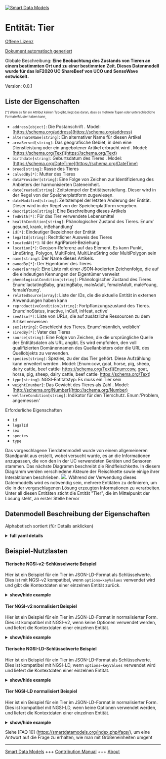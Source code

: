 <!-- 10-Header -->  
[![Smart Data Models](https://smartdatamodels.org/wp-content/uploads/2022/01/SmartDataModels_logo.png "Logo")](https://smartdatamodels.org)  
Entität: Tier  
=============<!-- /10-Header -->  
<!-- 15-License -->  
[Offene Lizenz](https://github.com/smart-data-models//dataModel.Agrifood/blob/master/Animal/LICENSE.md)  
[Dokument automatisch generiert](https://docs.google.com/presentation/d/e/2PACX-1vTs-Ng5dIAwkg91oTTUdt8ua7woBXhPnwavZ0FxgR8BsAI_Ek3C5q97Nd94HS8KhP-r_quD4H0fgyt3/pub?start=false&loop=false&delayms=3000#slide=id.gb715ace035_0_60)  
<!-- /15-License -->  
<!-- 20-Description -->  
Globale Beschreibung: **Eine Beobachtung des Zustands von Tieren an einem bestimmten Ort und zu einer bestimmten Zeit. Dieses Datenmodell wurde für das IoF2020 UC ShareBeef von UCO und SensoWave entwickelt.**  
Version: 0.0.1  
<!-- /20-Description -->  
<!-- 30-PropertiesList -->  

## Liste der Eigenschaften  

<sup><sub>[*] Wenn es für ein Attribut keinen Typ gibt, liegt das daran, dass es mehrere Typen oder unterschiedliche Formate/Muster haben kann</sub></sup>.  
- `address[object]`: Die Postanschrift  . Model: [https://schema.org/address](https://schema.org/address)- `alternateName[string]`: Ein alternativer Name für diesen Artikel  - `areaServed[string]`: Das geografische Gebiet, in dem eine Dienstleistung oder ein angebotener Artikel erbracht wird  . Model: [https://schema.org/Text](https://schema.org/Text)- `birthdate[string]`: Geburtsdatum des Tieres  . Model: [https://schema.org/DateTime](https://schema.org/DateTime)- `breed[string]`: Rasse des Tieres  - `calvedBy[*]`: Mutter des Tieres  - `dataProvider[string]`: Eine Folge von Zeichen zur Identifizierung des Anbieters der harmonisierten Dateneinheit.  - `dateCreated[string]`: Zeitstempel der Entitätserstellung. Dieser wird in der Regel von der Speicherplattform zugewiesen.  - `dateModified[string]`: Zeitstempel der letzten Änderung der Entität. Dieser wird in der Regel von der Speicherplattform vergeben.  - `description[string]`: Eine Beschreibung dieses Artikels  - `fedWith[*]`: Für das Tier verwendete Lebensmittel  - `healthCondition[string]`: Phänologischer Zustand des Tieres. Enum:' gesund, krank, inBehandlung'  - `id[*]`: Eindeutiger Bezeichner der Entität  - `legalId[string]`: Rechtlicher Ausweis des Tieres  - `locatedAt[*]`: Id der AgriParcel-Beziehung  - `location[*]`: Geojson-Referenz auf das Element. Es kann Punkt, LineString, Polygon, MultiPoint, MultiLineString oder MultiPolygon sein  - `name[string]`: Der Name dieses Artikels.  - `ownedBy[*]`: Der Eigentümer des Tieres  - `owner[array]`: Eine Liste mit einer JSON-kodierten Zeichenfolge, die auf die eindeutigen Kennungen der Eigentümer verweist  - `phenologicalCondition[string]`: Phänologischer Zustand des Tieres. Enum:'lactatingBaby, grazingBaby, maleAdult, femaleAdult, maleYoung, femaleYoung'.  - `relatedSource[array]`: Liste der IDs, die die aktuelle Entität in externen Anwendungen haben kann  - `reproductiveCondition[string]`: Fortpflanzungszustand des Tieres. Enum:'noStatus, inactive, inCalf, inHeat, active'  - `seeAlso[*]`: Liste von URLs, die auf zusätzliche Ressourcen zu dem Artikel verweisen  - `sex[string]`: Geschlecht des Tieres. Enum:'männlich, weiblich'  - `siredBy[*]`: Vater des Tieres  - `source[string]`: Eine Folge von Zeichen, die die ursprüngliche Quelle der Entitätsdaten als URL angibt. Es wird empfohlen, den voll qualifizierten Domänennamen des Quellanbieters oder die URL des Quellobjekts zu verwenden.  - `species[string]`: Spezies, zu der das Tier gehört. Diese Aufzählung kann erweitert werden  . Model: [Enum:cow, goat, horse, pig, sheep, dairy cattle, beef cattle· https://schema.org/Text](Enum:cow, goat, horse, pig, sheep, dairy cattle, beef cattle· https://schema.org/Text)- `type[string]`: NGSI-Entitätstyp: Es muss ein Tier sein  - `weight[number]`: Das Gewicht des Tieres als Zahl  . Model: [http://schema.org/Number](http://schema.org/Number)- `welfareCondition[string]`: Indikator für den Tierschutz. Enum:'Problem, angemessen'  <!-- /30-PropertiesList -->  
<!-- 35-RequiredProperties -->  
Erforderliche Eigenschaften  
- `id`  - `legalId`  - `sex`  - `species`  - `type`  <!-- /35-RequiredProperties -->  
<!-- 40-RequiredProperties -->  
Das vorgeschlagene Tierdatenmodell wurde von einem allgemeineren Standpunkt aus erstellt, wobei versucht wurde, es an die Informationen anzupassen, die von den in der UC verwendeten Geräten und Sensoren stammen. Das nächste Diagramm beschreibt die Rindfleischkette. In diesem Diagramm werden verschiedene Akteure der Fleischkette sowie einige ihrer Interaktionen beschrieben. ![ ](../resources/diagram1.jpg). Während der Verwendung dieses Datenmodells wird es notwendig sein, mehrere Entitäten zu definieren, um die in der vorgeschlagenen Lösung erzeugten Informationen zu verarbeiten. Unter all diesen Entitäten sticht die Entität "Tier", die im Mittelpunkt der Lösung steht, an erster Stelle hervor  
<!-- /40-RequiredProperties -->  
<!-- 50-DataModelHeader -->  
## Datenmodell Beschreibung der Eigenschaften  
Alphabetisch sortiert (für Details anklicken)  
<!-- /50-DataModelHeader -->  
<!-- 60-ModelYaml -->  
<details><summary><strong>full yaml details</strong></summary>    
```yaml  
Animal:    
  description: 'An observation of animal conditions at a certain place and time. This data model has been developed for the IoF2020 UC ShareBeef by UCO and SensoWave.'    
  properties:    
    address:    
      description: 'The mailing address'    
      properties:    
        addressCountry:    
          description: 'Property. The country. For example, Spain. Model:''https://schema.org/addressCountry'''    
          type: string    
        addressLocality:    
          description: 'Property. The locality in which the street address is, and which is in the region. Model:''https://schema.org/addressLocality'''    
          type: string    
        addressRegion:    
          description: 'Property. The region in which the locality is, and which is in the country. Model:''https://schema.org/addressRegion'''    
          type: string    
        postOfficeBoxNumber:    
          description: 'Property. The post office box number for PO box addresses. For example, 03578. Model:''https://schema.org/postOfficeBoxNumber'''    
          type: string    
        postalCode:    
          description: 'Property. The postal code. For example, 24004. Model:''https://schema.org/https://schema.org/postalCode'''    
          type: string    
        streetAddress:    
          description: 'Property. The street address. Model:''https://schema.org/streetAddress'''    
          type: string    
      type: object    
      x-ngsi:    
        model: https://schema.org/address    
        type: Property    
    alternateName:    
      description: 'An alternative name for this item'    
      type: string    
      x-ngsi:    
        type: Property    
    areaServed:    
      description: 'The geographic area where a service or offered item is provided'    
      type: string    
      x-ngsi:    
        model: https://schema.org/Text    
        type: Property    
    birthdate:    
      description: 'Animal''s birthdate'    
      format: date-time    
      type: string    
      x-ngsi:    
        model: https://schema.org/DateTime    
        type: Property    
    breed:    
      description: 'Breed of the animal'    
      type: string    
      x-ngsi:    
        type: Property    
    calvedBy:    
      anyOf:    
        - description: 'Property. Identifier format of any NGSI entity'    
          maxLength: 256    
          minLength: 1    
          pattern: ^[\w\-\.\{\}\$\+\*\[\]`|~^@!,:\\]+$    
          type: string    
        - description: 'Property. Identifier format of any NGSI entity'    
          format: uri    
          type: string    
      description: 'Mother of the animal'    
      x-ngsi:    
        type: Relationship    
    dataProvider:    
      description: 'A sequence of characters identifying the provider of the harmonised data entity.'    
      type: string    
      x-ngsi:    
        type: Property    
    dateCreated:    
      description: 'Entity creation timestamp. This will usually be allocated by the storage platform.'    
      format: date-time    
      type: string    
      x-ngsi:    
        type: Property    
    dateModified:    
      description: 'Timestamp of the last modification of the entity. This will usually be allocated by the storage platform.'    
      format: date-time    
      type: string    
      x-ngsi:    
        type: Property    
    description:    
      description: 'A description of this item'    
      type: string    
      x-ngsi:    
        type: Property    
    fedWith:    
      anyOf:    
        - description: 'Property. Identifier format of any NGSI entity'    
          maxLength: 256    
          minLength: 1    
          pattern: ^[\w\-\.\{\}\$\+\*\[\]`|~^@!,:\\]+$    
          type: string    
        - description: 'Property. Identifier format of any NGSI entity'    
          format: uri    
          type: string    
      description: 'Food used for the animal'    
      x-ngsi:    
        type: Relationship    
    healthCondition:    
      description: 'Phenological condition of the animal. Enum:'' healthy, sick, inTreatment'''    
      enum:    
        - healthy    
        - sick    
        - inTreatment    
      type: string    
      x-ngsi:    
        type: Property    
    id:    
      anyOf: &animal_-_properties_-_owner_-_items_-_anyof    
        - description: 'Property. Identifier format of any NGSI entity'    
          maxLength: 256    
          minLength: 1    
          pattern: ^[\w\-\.\{\}\$\+\*\[\]`|~^@!,:\\]+$    
          type: string    
        - description: 'Property. Identifier format of any NGSI entity'    
          format: uri    
          type: string    
      description: 'Unique identifier of the entity'    
      x-ngsi:    
        type: Property    
    legalId:    
      description: 'Legal ID of the animal'    
      type: string    
      x-ngsi:    
        type: Property    
    locatedAt:    
      anyOf:    
        - description: 'Property. Identifier format of any NGSI entity'    
          maxLength: 256    
          minLength: 1    
          pattern: ^[\w\-\.\{\}\$\+\*\[\]`|~^@!,:\\]+$    
          type: string    
        - description: 'Property. Identifier format of any NGSI entity'    
          format: uri    
          type: string    
      description: 'Id of the AgriParcel relationship'    
      x-ngsi:    
        type: Relationship    
    location:    
      description: 'Geojson reference to the item. It can be Point, LineString, Polygon, MultiPoint, MultiLineString or MultiPolygon'    
      oneOf:    
        - description: 'Geoproperty. Geojson reference to the item. Point'    
          properties:    
            bbox:    
              items:    
                type: number    
              minItems: 4    
              type: array    
            coordinates:    
              items:    
                type: number    
              minItems: 2    
              type: array    
            type:    
              enum:    
                - Point    
              type: string    
          required:    
            - type    
            - coordinates    
          title: 'GeoJSON Point'    
          type: object    
        - description: 'Geoproperty. Geojson reference to the item. LineString'    
          properties:    
            bbox:    
              items:    
                type: number    
              minItems: 4    
              type: array    
            coordinates:    
              items:    
                items:    
                  type: number    
                minItems: 2    
                type: array    
              minItems: 2    
              type: array    
            type:    
              enum:    
                - LineString    
              type: string    
          required:    
            - type    
            - coordinates    
          title: 'GeoJSON LineString'    
          type: object    
        - description: 'Geoproperty. Geojson reference to the item. Polygon'    
          properties:    
            bbox:    
              items:    
                type: number    
              minItems: 4    
              type: array    
            coordinates:    
              items:    
                items:    
                  items:    
                    type: number    
                  minItems: 2    
                  type: array    
                minItems: 4    
                type: array    
              type: array    
            type:    
              enum:    
                - Polygon    
              type: string    
          required:    
            - type    
            - coordinates    
          title: 'GeoJSON Polygon'    
          type: object    
        - description: 'Geoproperty. Geojson reference to the item. MultiPoint'    
          properties:    
            bbox:    
              items:    
                type: number    
              minItems: 4    
              type: array    
            coordinates:    
              items:    
                items:    
                  type: number    
                minItems: 2    
                type: array    
              type: array    
            type:    
              enum:    
                - MultiPoint    
              type: string    
          required:    
            - type    
            - coordinates    
          title: 'GeoJSON MultiPoint'    
          type: object    
        - description: 'Geoproperty. Geojson reference to the item. MultiLineString'    
          properties:    
            bbox:    
              items:    
                type: number    
              minItems: 4    
              type: array    
            coordinates:    
              items:    
                items:    
                  items:    
                    type: number    
                  minItems: 2    
                  type: array    
                minItems: 2    
                type: array    
              type: array    
            type:    
              enum:    
                - MultiLineString    
              type: string    
          required:    
            - type    
            - coordinates    
          title: 'GeoJSON MultiLineString'    
          type: object    
        - description: 'Geoproperty. Geojson reference to the item. MultiLineString'    
          properties:    
            bbox:    
              items:    
                type: number    
              minItems: 4    
              type: array    
            coordinates:    
              items:    
                items:    
                  items:    
                    items:    
                      type: number    
                    minItems: 2    
                    type: array    
                  minItems: 4    
                  type: array    
                type: array    
              type: array    
            type:    
              enum:    
                - MultiPolygon    
              type: string    
          required:    
            - type    
            - coordinates    
          title: 'GeoJSON MultiPolygon'    
          type: object    
      x-ngsi:    
        type: Geoproperty    
    name:    
      description: 'The name of this item.'    
      type: string    
      x-ngsi:    
        type: Property    
    ownedBy:    
      anyOf:    
        - description: 'Property. Identifier format of any NGSI entity'    
          maxLength: 256    
          minLength: 1    
          pattern: ^[\w\-\.\{\}\$\+\*\[\]`|~^@!,:\\]+$    
          type: string    
        - description: 'Property. Identifier format of any NGSI entity'    
          format: uri    
          type: string    
      description: 'The owner of the animal'    
      x-ngsi:    
        type: Relationship    
    owner:    
      description: 'A List containing a JSON encoded sequence of characters referencing the unique Ids of the owner(s)'    
      items:    
        anyOf: *animal_-_properties_-_owner_-_items_-_anyof    
        description: 'Property. Unique identifier of the entity'    
      type: array    
      x-ngsi:    
        type: Property    
    phenologicalCondition:    
      description: 'Phenological condition of the animal. Enum:''lactatingBaby, grazingBaby, maleAdult, femaleAdult, maleYoung, femaleYoung''.'    
      enum:    
        - lactatingBaby    
        - grazingBaby    
        - maleAdult    
        - femaleAdult    
        - maleYoung    
        - femaleYoung    
      type: string    
      x-ngsi:    
        type: Property    
    relatedSource:    
      description: 'List of IDs the current entity may have in external applications'    
      items:    
        - type: object    
          values:    
            application:    
              anyOf: *animal_-_properties_-_owner_-_items_-_anyof    
              description: 'Property. Unique identifier of the entity'    
            applicationEntityId:    
              type: string    
      type: array    
      x-ngsi:    
        type: Property    
    reproductiveCondition:    
      description: 'Reproductive condition of the animal. Enum:''noStatus, inactive, inCalf, inHeat, active'''    
      enum:    
        - noStatus    
        - inactive    
        - inCalf    
        - inHeat    
        - active    
      type: string    
      x-ngsi:    
        type: Property    
    seeAlso:    
      description: 'list of uri pointing to additional resources about the item'    
      oneOf:    
        - items:    
            format: uri    
            type: string    
          minItems: 1    
          type: array    
        - format: uri    
          type: string    
      x-ngsi:    
        type: Property    
    sex:    
      description: 'Sex of the animal. Enum:''male, female'''    
      enum:    
        - male    
        - female    
      type: string    
      x-ngsi:    
        type: Property    
    siredBy:    
      anyOf:    
        - description: 'Property. Identifier format of any NGSI entity'    
          maxLength: 256    
          minLength: 1    
          pattern: ^[\w\-\.\{\}\$\+\*\[\]`|~^@!,:\\]+$    
          type: string    
        - description: 'Property. Identifier format of any NGSI entity'    
          format: uri    
          type: string    
      description: 'Father of the animal'    
      x-ngsi:    
        type: Relationship    
    source:    
      description: 'A sequence of characters giving the original source of the entity data as a URL. Recommended to be the fully qualified domain name of the source provider, or the URL to the source object.'    
      type: string    
      x-ngsi:    
        type: Property    
    species:    
      description: 'Species to which the animal belongs. This enum can be increased'    
      enum:    
        - cow    
        - goat    
        - horse    
        - pig    
        - sheep    
        - 'dairy cattle'    
        - 'beef cattle'    
      type: string    
      x-ngsi:    
        model: 'Enum:cow, goat, horse, pig, sheep, dairy cattle, beef cattle· https://schema.org/Text'    
        type: Property    
    type:    
      description: 'NGSI Entity Type: It has to be Animal'    
      enum:    
        - Animal    
      type: string    
      x-ngsi:    
        type: Property    
    weight:    
      description: 'The weight of the animal as a number'    
      type: number    
      x-ngsi:    
        model: http://schema.org/Number    
        type: Relationship    
        units: kg    
    welfareCondition:    
      description: 'Indicator of the animal welfare. Enum:''issue, adequate'''    
      enum:    
        - issue    
        - adequate    
      type: string    
      x-ngsi:    
        type: Property    
  required:    
    - id    
    - type    
    - species    
    - legalId    
    - sex    
  type: object    
  x-derived-from: ""    
  x-disclaimer: 'Redistribution and use in source and binary forms, with or without modification, are permitted  provided that the license conditions are met. Copyleft (c) 2021 Contributors to Smart Data Models Program'    
  x-license-url: https://github.com/smart-data-models/dataModel.Agrifood/blob/master/Animal/LICENSE.md    
  x-model-schema: ""    
  x-model-tags: ""    
  x-version: 0.0.1    
```  
</details>    
<!-- /60-ModelYaml -->  
<!-- 70-MiddleNotes -->  
<!-- /70-MiddleNotes -->  
<!-- 80-Examples -->  
## Beispiel-Nutzlasten  
#### Tierische NGSI-v2-Schlüsselwerte Beispiel  
Hier ist ein Beispiel für ein Tier im JSON-LD-Format als Schlüsselwerte. Dies ist mit NGSI-v2 kompatibel, wenn `options=keyValues` verwendet wird und gibt die Kontextdaten einer einzelnen Entität zurück.  
<details><summary><strong>show/hide example</strong></summary>    
```json  
{  
  "id": "urn:ngsi-ld:Animal:ca3f1295-500c-4aa3-b745-d143097d5c01",  
  "type": "Animal",  
  "species": "sheep",  
  "relatedSource": [  
    {  
      "application": "urn:ngsi-ld:AgriApp:72d9fb43-53f8-4ec8-a33c-fa931360259a",  
      "applicationEntityId": "app:sheep1"  
    }  
  ],  
  "legalId": "ES142589652140",  
  "birthdate": "2017-01-01T01:20:00Z",  
  "dateModified": "2017-05-04T12:30:00Z",  
  "sex": "female",  
  "breed": "Merina",  
  "calvedBy": "urn:ngsi-ld:Animal:aa9f1295-425c-8ba3-b745-b653097d5a87",  
  "siredBy": "urn:ngsi-ld:Animal:aa9f1295-425c-8ba3-b745-b653097d5a87",  
  "location": {  
    "type": "Point",  
    "coordinates": [-4.754444444, 41.640833333]  
  },  
  "weight": 65.3,  
  "ownedBy": "http://person.org/leon",  
  "locatedAt": "urn:ngsi-ld:AgriParcel:1ea0f120-4474-11e8-9919-672036642081",  
  "phenologicalCondition": "maleAdult",  
  "reproductiveCondition": "inCalf",  
  "healthCondition": "healthy",  
  "fedWith": "urn:ngsi-ld:FEED:1ea0f120-4474-11e8-9919-0000000081",  
  "welfareCondition": "adequate"  
}  
```  
</details>  
#### Tier NGSI-v2 normalisiert Beispiel  
Hier ist ein Beispiel für ein Tier im JSON-LD-Format in normalisierter Form. Dies ist kompatibel mit NGSI-v2, wenn keine Optionen verwendet werden, und liefert die Kontextdaten einer einzelnen Entität.  
<details><summary><strong>show/hide example</strong></summary>    
```json  
{  
  "id": "urn:ngsi-ld:Animal:ca3f1295-500c-4aa3-b745-d143097d5c01",  
  "type": "Animal",  
  "species": {  
    "value": "sheep"  
  },  
  "relatedSource": {  
    "value": [  
      {  
        "application": "urn:ngsi-ld:AgriApp:72d9fb43-53f8-4ec8-a33c-fa931360259a",  
        "applicationEntityId": "app:sheep1"  
      }  
    ]  
  },  
  "legalId": {  
    "value": "ES142589652140"  
  },  
  "birthdate": {  
    "type": "DateTime",  
    "value": "2017-01-01T01:20:00Z"  
  },  
  "dateModified": {  
    "type": "DateTime",  
    "value": "2017-05-04T12:30:00Z"  
  },  
  "sex": {  
    "value": "female"  
  },  
  "breed": {  
    "value": "Merina"  
  },  
  "calvedBy": {  
    "type": "Relationship",  
    "value": "urn:ngsi-ld:Animal:aa9f1295-425c-8ba3-b745-b653097d5a87"  
  },  
  "siredBy": {  
    "type": "Relationship",  
    "value": "urn:ngsi-ld:Animal:aa9f1295-425c-8ba3-b745-b653097d5a87"  
  },  
  "location": {  
    "type": "geo:json",  
    "value": {  
      "type": "Point",  
      "coordinates": [-4.754444444, 41.640833333]  
    }  
  },  
  "weight": {  
    "value": 65.3  
  },  
  "ownedBy": {  
    "type": "Relationship",  
    "value": "http://person.org/leon"  
  },  
  "locatedAt": {  
    "type": "Relationship",  
    "value": "urn:ngsi-ld:AgriParcel:1ea0f120-4474-11e8-9919-672036642081"  
  },  
  "phenologicalCondition": {  
    "value": "adult"  
  },  
  "reproductiveCondition": {  
    "value": "inCalf"  
  },  
  "healthCondition": {  
    "value": "healthy"  
  },  
  "fedWith": {  
    "type": "Relationship",  
    "value": "urn:ngsi-ld:FEED:1ea0f120-4474-11e8-9919-0000000081"  
  },  
  "welfareCondition": {  
    "value": "adequate"  
  }  
}  
```  
</details>  
#### Tierische NGSI-LD-Schlüsselwerte Beispiel  
Hier ist ein Beispiel für ein Tier im JSON-LD-Format als Schlüsselwerte. Dies ist kompatibel mit NGSI-LD, wenn `options=keyValues` verwendet wird und liefert die Kontextdaten einer einzelnen Entität.  
<details><summary><strong>show/hide example</strong></summary>    
```json  
{  
    "id": "urn:ngsi-ld:Animal:ca3f1295-500c-4aa3-b745-d143097d5c01",  
    "type": "Animal",  
    "birthdate": {  
        "@type": "DateTime",  
        "@value": "2017-01-01T01:20:00Z"  
    },  
    "breed": "Merina",  
    "calvedBy": "urn:ngsi-ld:Animal:aa9f1295-425c-8ba3-b745-b653097d5a87",  
    "fedWith": "urn:ngsi-ld:FEED:1ea0f120-4474-11e8-9919-0000000081",  
    "healthCondition": "healthy",  
    "legalId": "ES142589652140",  
    "locatedAt": "urn:ngsi-ld:AgriParcel:1ea0f120-4474-11e8-9919-672036642081",  
    "location": {  
        "coordinates": [  
            -4.754444444,  
            41.640833333  
        ],  
        "type": "Point"  
    },  
    "modifiedAt": "2017-05-04T12:30:00Z",  
    "ownedBy": "http://person.org/leon",  
    "phenologicalCondition": "adult",  
    "relatedSource": [  
        {  
            "application": "urn:ngsi-ld:AgriApp:72d9fb43-53f8-4ec8-a33c-fa931360259a",  
            "applicationEntityId": "app:sheep1"  
        }  
    ],  
    "reproductiveCondition": "inCalf",  
    "sex": "female",  
    "siredBy": "urn:ngsi-ld:Animal:aa9f1295-425c-8ba3-b745-b653097d5a87",  
    "species": "sheep",  
    "weight": 65.3,  
    "welfareCondition": "adequate",  
    "@context": [  
        "https://uri.etsi.org/ngsi-ld/v1/ngsi-ld-core-context.jsonld",  
        "https://raw.githubusercontent.com/smart-data-models/dataModel.Agrifood/master/context.jsonld"  
    ]  
}  
```  
</details>  
#### Tier NGSI-LD normalisiert Beispiel  
Hier ist ein Beispiel für ein Tier im JSON-LD-Format in normalisierter Form. Dies ist kompatibel mit NGSI-LD, wenn keine Optionen verwendet werden, und liefert die Kontextdaten einer einzelnen Entität.  
<details><summary><strong>show/hide example</strong></summary>    
```json  
{  
    "id": "urn:ngsi-ld:Animal:ca3f1295-500c-4aa3-b745-d143097d5c01",  
    "type": "Animal",  
    "birthdate": {  
        "type": "Property",  
        "value": {  
            "@type": "DateTime",  
            "@value": "2017-01-01T01:20:00Z"  
        }  
    },  
    "breed": {  
        "type": "Property",  
        "value": "Merina"  
    },  
    "calvedBy": {  
        "type": "Relationship",  
        "object": "urn:ngsi-ld:Animal:aa9f1295-425c-8ba3-b745-b653097d5a87"  
    },  
    "fedWith": {  
        "type": "Relationship",  
        "object": "urn:ngsi-ld:FEED:1ea0f120-4474-11e8-9919-0000000081"  
    },  
    "healthCondition": {  
        "type": "Property",  
        "value": "healthy"  
    },  
    "legalId": {  
        "type": "Property",  
        "value": "ES142589652140"  
    },  
    "locatedAt": {  
        "type": "Relationship",  
        "object": "urn:ngsi-ld:AgriParcel:1ea0f120-4474-11e8-9919-672036642081"  
    },  
    "location": {  
        "type": "GeoProperty",  
        "value": {  
            "type": "Point",  
            "coordinates": [  
                -4.754444444,  
                41.640833333  
            ]  
        }  
    },  
    "modifiedAt": "2017-05-04T12:30:00Z",  
    "ownedBy": {  
        "type": "Relationship",  
        "object": "http://person.org/leon"  
    },  
    "phenologicalCondition": {  
        "type": "Property",  
        "value": "adult"  
    },  
    "relatedSource": {  
        "type": "Property",  
        "value": [  
            {  
                "application": "urn:ngsi-ld:AgriApp:72d9fb43-53f8-4ec8-a33c-fa931360259a",  
                "applicationEntityId": "app:sheep1"  
            }  
        ]  
    },  
    "reproductiveCondition": {  
        "type": "Property",  
        "value": "inCalf"  
    },  
    "sex": {  
        "type": "Property",  
        "value": "female"  
    },  
    "siredBy": {  
        "type": "Relationship",  
        "object": "urn:ngsi-ld:Animal:aa9f1295-425c-8ba3-b745-b653097d5a87"  
    },  
    "species": {  
        "type": "Property",  
        "value": "sheep"  
    },  
    "weight": {  
        "type": "Property",  
        "value": 65.3  
    },  
    "welfareCondition": {  
        "type": "Property",  
        "value": "adequate"  
    },  
    "@context": [  
        "https://uri.etsi.org/ngsi-ld/v1/ngsi-ld-core-context.jsonld",  
        "https://raw.githubusercontent.com/smart-data-models/dataModel.Agrifood/master/context.jsonld"  
    ]  
}  
```  
</details><!-- /80-Examples -->  
<!-- 90-FooterNotes -->  
<!-- /90-FooterNotes -->  
<!-- 95-Units -->  
Siehe [FAQ 10] (https://smartdatamodels.org/index.php/faqs/), um eine Antwort auf die Frage zu erhalten, wie man mit Größeneinheiten umgeht  
<!-- /95-Units -->  
<!-- 97-LastFooter -->  
---  
[Smart Data Models](https://smartdatamodels.org) +++ [Contribution Manual](https://bit.ly/contribution_manual) +++ [About](https://bit.ly/Introduction_SDM)<!-- /97-LastFooter -->  
